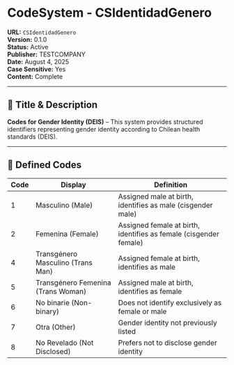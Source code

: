 # CodeSystem - CSIdentidadGenero

**URL:** `CSIdentidadGenero`  
**Version:** 0.1.0  
**Status:** Active  
**Publisher:** TESTCOMPANY  
**Date:** August 4, 2025  
**Case Sensitive:** Yes  
**Content:** Complete

---

## 📝 Title & Description

**Codes for Gender Identity (DEIS)** – This system provides structured identifiers representing gender identity according to Chilean health standards (DEIS).

---

## 📌 Defined Codes

| Code | Display | Definition |
|------|---------|------------|
| 1 | Masculino (Male) | Assigned male at birth, identifies as male (cisgender male) |
| 2 | Femenina (Female) | Assigned female at birth, identifies as female (cisgender female) |
| 4 | Transgénero Masculino (Trans Man) | Assigned female at birth, identifies as male |
| 5 | Transgénero Femenina (Trans Woman) | Assigned male at birth, identifies as female |
| 6 | No binarie (Non-binary) | Does not identify exclusively as female or male |
| 7 | Otra (Other) | Gender identity not previously listed |
| 8 | No Revelado (Not Disclosed) | Prefers not to disclose gender identity |
